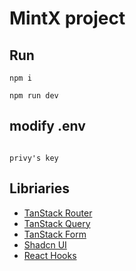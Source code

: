 # MintX project 
## Run
```
npm i
```

```
npm run dev
```

## modify .env
```

privy's key 

```

## Libriaries

- [TanStack Router](https://tanstack.com/router/latest/docs/framework/react/overview)
- [TanStack Query](https://tanstack.com/query/latest/docs/framework/react/overview)
- [TanStack Form](https://tanstack.com/form/latest/docs/overview)
- [Shadcn UI](https://ui.shadcn.com/docs)
- [React Hooks](https://react.dev/reference/react/hooks)
